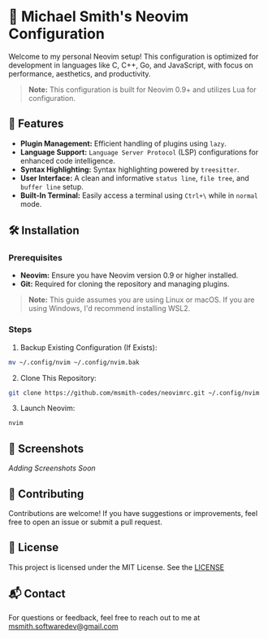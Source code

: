 # 🧠 Michael Smith's Neovim Configuration 

Welcome to my personal Neovim setup! This configuration is optimized for development in languages like C, C++, Go, and JavaScript, 
with focus on performance, aesthetics, and productivity.
> **Note:** This configuration is built for Neovim 0.9+ and utilizes Lua for configuration. 

## 🚀  Features
* **Plugin Management:** Efficient handling of plugins using `lazy`.
* **Language Support:** `Language Server Protocol` (LSP) configurations for enhanced code intelligence.
* **Syntax Highlighting:** Syntax highlighting powered by `treesitter`.
* **User Interface:** A clean and informative `status line`, `file tree`, and `buffer line` setup.
* **Built-In Terminal:** Easily access a terminal using `Ctrl+\` while in `normal` mode.

## 🛠️  Installation
### Prerequisites
* **Neovim:** Ensure you have Neovim version 0.9 or higher installed.
* **Git:** Required for cloning the repository and managing plugins.
> **Note:** This guide assumes you are using Linux or macOS. If you are using Windows, I'd recommend installing WSL2. 

### Steps
1. Backup Existing Configuration (If Exists):
```sh
mv ~/.config/nvim ~/.config/nvim.bak
```

2. Clone This Repository:
```sh
git clone https://github.com/msmith-codes/neovimrc.git ~/.config/nvim
```

3. Launch Neovim:
```sh
nvim
```

## 📸  Screenshots
*Adding Screenshots Soon*

## 🤝  Contributing
Contributions are welcome! If you have suggestions or improvements, feel free to open an issue or submit a pull request.

## 📄  License
This project is licensed under the MIT License. See the [LICENSE](https://github.com/msmith-codes/neovimrc/blob/main/LICENSE)

## 📬  Contact
For questions or feedback, feel free to reach out to me at [msmith.softwaredev@gmail.com](mailto:msmith.softwaredev@gmail.com)

